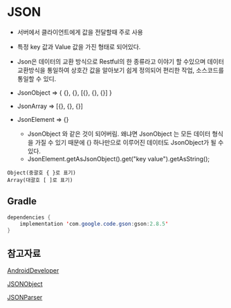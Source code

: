 # JSON

* 서버에서 클라이언트에게 값을 전달할때 주로 사용
* 특정 key 값과 Value 값을 가진 형태로 되어있다.
* Json은 데이터의 교환 방식으로 Restful의 한 종류라고 이야기 할 수있으며 데이터 교환방식을 통일하여 상호간 값을 알아보기 쉽게 정의되어 편리한 작업, 소스코드를 통일할 수 있디.

* JsonObject => { {}, {}, [{}, {}, {}] }
* JsonArray => [{}, {}, {}]
* JsonElement => {} 
  *  JsonObject 와 같은 것이 되어버림. 왜냐면 JsonObject 는 모든 데이터 형식을 가질 수 있기 때문에 {} 하나만으로 이루어진 데이터도 JsonObject가 될 수 있다.
  * JsonElement.getAsJsonObject().get("key value").getAsString();

```
Object(중괄호 { }로 표기)
Array(대괄호 [ ]로 표기)
```

## Gradle

```java
dependencies {
	implementation 'com.google.code.gson:gson:2.8.5'
}
```



## 참고자료

[AndroidDeveloper](https://developer.android.com/reference/org/json/JSONObject)

[JSONObject](https://shlee0882.tistory.com/45)

[JSONParser](https://offbyone.tistory.com/373)